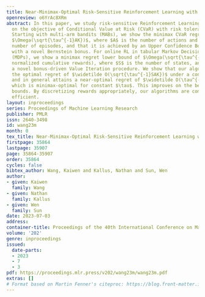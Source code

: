```yaml
---
title: Near-Minimax-Optimal Risk-Sensitive Reinforcement Learning with CVaR
openreview: o6YrAc8XRm
abstract: In this paper, we study risk-sensitive Reinforcement Learning (RL), focusing
  on the objective of Conditional Value at Risk (CVaR) with risk tolerance $\tau$.
  Starting with multi-arm bandits (MABs), we show the minimax CVaR regret rate is
  $\Omega(\sqrt{\tau^{-1}AK})$, where $A$ is the number of actions and $K$ is the
  number of episodes, and that it is achieved by an Upper Confidence Bound algorithm
  with a novel Bernstein bonus. For online RL in tabular Markov Decision Processes
  (MDPs), we show a minimax regret lower bound of $\Omega(\sqrt{\tau^{-1}SAK})$ (with
  normalized cumulative rewards), where $S$ is the number of states, and we propose
  a novel bonus-driven Value Iteration procedure. We show that our algorithm achieves
  the optimal regret of $\widetilde O(\sqrt{\tau^{-1}SAK})$ under a continuity assumption
  and in general attains a near-optimal regret of $\widetilde O(\tau^{-1}\sqrt{SAK})$,
  which is minimax-optimal for constant $\tau$. This improves on the best available
  bounds. By discretizing rewards appropriately, our algorithms are computationally
  efficient.
layout: inproceedings
series: Proceedings of Machine Learning Research
publisher: PMLR
issn: 2640-3498
id: wang23m
month: 0
tex_title: Near-Minimax-Optimal Risk-Sensitive Reinforcement Learning with {CV}a{R}
firstpage: 35864
lastpage: 35907
page: 35864-35907
order: 35864
cycles: false
bibtex_author: Wang, Kaiwen and Kallus, Nathan and Sun, Wen
author:
- given: Kaiwen
  family: Wang
- given: Nathan
  family: Kallus
- given: Wen
  family: Sun
date: 2023-07-03
address: 
container-title: Proceedings of the 40th International Conference on Machine Learning
volume: '202'
genre: inproceedings
issued:
  date-parts:
  - 2023
  - 7
  - 3
pdf: https://proceedings.mlr.press/v202/wang23m/wang23m.pdf
extras: []
# Format based on Martin Fenner's citeproc: https://blog.front-matter.io/posts/citeproc-yaml-for-bibliographies/
---
```

